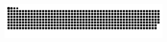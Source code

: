<picture>
<source media="(prefers-color-scheme: dark)" srcset="https://raw.githubusercontent.com/Hqk-rgb/Hqk-rgb/output/github-contribution-grid-snake-dark.svg"/>
<source media="(prefers-color-scheme: light)" srcset="https://raw.githubusercontent.com/Hqk-rgb/Hqk-rgb/output/github-contribution-grid-snake.svg"/>
<img alt="github-snake" src="https://raw.githubusercontent.com/Hqk-rgb/Hqk-rgb/output/github-contribution-grid-snake.svg" />
</picture>
